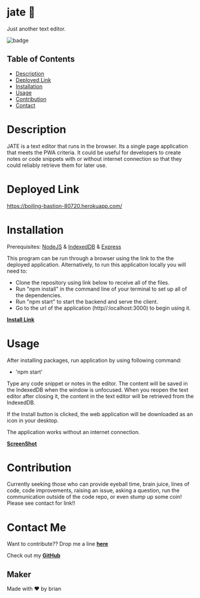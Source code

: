 # jate  🚀
Just another text editor.

![badge](https://img.shields.io/badge/JATE-justanothertexteditor-success)

## Table of Contents
* [Description](#description)
* [Deployed Link](#deployed-link)
* [Installation](#installation)
* [Usage](#usage)
* [Contribution](#contribution)
* [Contact](#contact-me)

# Description

JATE is a text editor that runs in the browser. Its a single page application that meets the PWA criteria. It could be useful for developers to create notes or code snippets with or without internet connection so that they could reliably retrieve them for later use.

# Deployed Link

https://boiling-bastion-80720.herokuapp.com/

# Installation

Prerequisites: [NodeJS](https://nodejs.org/en/) &amp; [IndexedDB](https://www.npmjs.com/package/idb) &amp; [Express](https://expressjs.com/)

This program can be run through a browser using the link to the the deployed application. Alternatively, to run this application locally you will need to:

* Clone the repository using link below to receive all of the files.
* Run "npm install" in the command line of your terminal to set up all of the dependencies.
* Run "npm start" to start the backend and serve the client.
* Go to the url of the application (http//:localhost:3000) to begin using it.

**[Install Link](https://github.com/brian-nelson10/jate)**

# Usage

After installing packages, run application by using following command:
* 'npm start' 

Type any code snippet or notes in the editor. The content will be saved in the IndexedDB when the window is unfocused. When you reopen the text editor after closing it, the content in the text editor will be retrieved from the IndexedDB.

If the Install button is clicked, the web application will be downloaded as an icon in your desktop.

The application works without an internet connection.

**[ScreenShot](images/screencapture-boiling-bastion-80720-herokuapp-2022-10-17-14_55_23.png)**

# Contribution

Currently seeking those who can provide eyeball time, brain juice, lines of code, code improvements, raising an issue, asking a question, run the communication outside of the code repo, or even stump up some coin! Please see contact for link!! 

# Contact Me 

Want to contribute?? Drop me a line **[here](mailto:bn3l10@gmail.com)**

Check out my **[GitHub](https://github.com/brian-nelson10)**


## Maker
Made with ❤️ by brian

